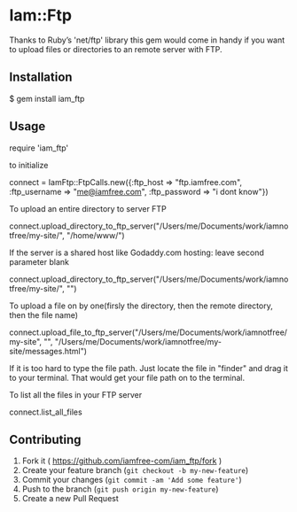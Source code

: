 # Iam::Ftp

Thanks to Ruby’s 'net/ftp' library this gem would come in handy if you want to upload files or directories to an remote server with FTP.

## Installation

$ gem install iam_ftp


## Usage

require 'iam_ftp'

to initialize

connect = IamFtp::FtpCalls.new({:ftp_host => "ftp.iamfree.com", :ftp_username => "me@iamfree.com", :ftp_password => "i dont know"})

To upload an entire directory to server FTP

connect.upload_directory_to_ftp_server("/Users/me/Documents/work/iamnotfree/my-site/", "/home/www/")


If the server is a shared host like Godaddy.com hosting: leave second parameter blank

connect.upload_directory_to_ftp_server("/Users/me/Documents/work/iamnotfree/my-site/", "")


To upload a file on by one(firsly the directory, then the remote directory, then the file name)

connect.upload_file_to_ftp_server("/Users/me/Documents/work/iamnotfree/my-site", "", "/Users/me/Documents/work/iamnotfree/my-site/messages.html")


If it is too hard to type the file path. Just  locate the file in "finder" and drag it to your terminal. That would get your file path on to the terminal.

To list all the files in your FTP server

connect.list_all_files

## Contributing

1. Fork it ( https://github.com/iamfree-com/iam_ftp/fork )
2. Create your feature branch (`git checkout -b my-new-feature`)
3. Commit your changes (`git commit -am 'Add some feature'`)
4. Push to the branch (`git push origin my-new-feature`)
5. Create a new Pull Request
